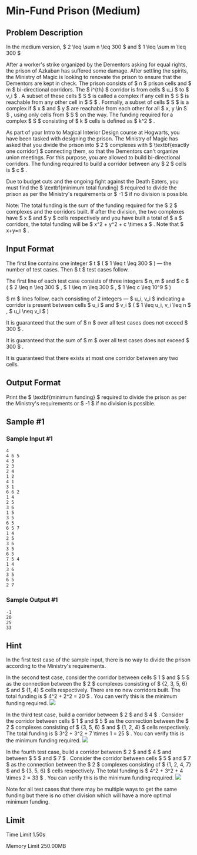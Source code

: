 # Min-Fund Prison (Medium)

## Problem Description

In the medium version, $ 2 \leq \sum n \leq 300 $ and $ 1 \leq \sum m \leq 300 $

After a worker's strike organized by the Dementors asking for equal rights, the prison of Azkaban has suffered some damage. After settling the spirits, the Ministry of Magic is looking to renovate the prison to ensure that the Dementors are kept in check. The prison consists of $ n $ prison cells and $ m $ bi-directional corridors. The $ i^{th} $ corridor is from cells $ u_i $ to $ v_i $ . A subset of these cells $ S $ is called a complex if any cell in $ S $ is reachable from any other cell in $ S $ . Formally, a subset of cells $ S $ is a complex if $ x $ and $ y $ are reachable from each other for all $ x, y \in S $ , using only cells from $ S $ on the way. The funding required for a complex $ S $ consisting of $ k $ cells is defined as $ k^2 $ .

As part of your Intro to Magical Interior Design course at Hogwarts, you have been tasked with designing the prison. The Ministry of Magic has asked that you divide the prison into $ 2 $ complexes with $ \textbf{exactly one corridor} $ connecting them, so that the Dementors can't organize union meetings. For this purpose, you are allowed to build bi-directional corridors. The funding required to build a corridor between any $ 2 $ cells is $ c $ .

Due to budget cuts and the ongoing fight against the Death Eaters, you must find the $ \textbf{minimum total funding} $ required to divide the prison as per the Ministry's requirements or $ -1 $ if no division is possible.

Note: The total funding is the sum of the funding required for the $ 2 $ complexes and the corridors built. If after the division, the two complexes have $ x $ and $ y $ cells respectively and you have built a total of $ a $ corridors, the total funding will be $ x^2 + y^2 + c \times a $ . Note that $ x+y=n $ .

## Input Format

The first line contains one integer $ t $ ( $ 1 \leq t \leq 300 $ ) — the number of test cases. Then $ t $ test cases follow.

The first line of each test case consists of three integers $ n, m $ and $ c $ ( $ 2 \leq n \leq 300 $ , $ 1 \leq m \leq 300 $ , $ 1 \leq c \leq 10^9 $ )

 $ m $ lines follow, each consisting of 2 integers — $ u_i, v_i $ indicating a corridor is present between cells $ u_i $ and $ v_i $ ( $ 1 \leq u_i, v_i \leq n $ , $ u_i \neq v_i $ )

It is guaranteed that the sum of $ n $ over all test cases does not exceed $ 300 $ .

It is guaranteed that the sum of $ m $ over all test cases does not exceed $ 300 $ .

It is guaranteed that there exists at most one corridor between any two cells.

## Output Format

Print the $ \textbf{minimum funding} $ required to divide the prison as per the Ministry's requirements or $ -1 $ if no division is possible.

## Sample #1

### Sample Input #1

```
4
4 6 5
4 3
2 3
2 4
1 2
4 1
3 1
6 6 2
1 4
2 5
3 6
1 5
3 5
6 5
6 5 7
1 4
2 5
3 6
3 5
6 5
7 5 4
1 4
3 6
3 5
6 5
2 7
```

### Sample Output #1

```
-1
20
25
33
```

## Hint

In the first test case of the sample input, there is no way to divide the prison according to the Ministry's requirements.

In the second test case, consider the corridor between cells $ 1 $ and $ 5 $ as the connection between the $ 2 $ complexes consisting of $ \{2, 3, 5, 6\} $ and $ \{1, 4\} $ cells respectively. There are no new corridors built. The total funding is $ 4^2 + 2^2 = 20 $ . You can verify this is the minimum funding required. ![](https://cdn.luogu.com.cn/upload/vjudge_pic/CF1970G2/202ddaf5bb2bba333ebe60fb6d82067b8d43cd58.png)

In the third test case, build a corridor between $ 2 $ and $ 4 $ . Consider the corridor between cells $ 1 $ and $ 5 $ as the connection between the $ 2 $ complexes consisting of $ \{3, 5, 6\} $ and $ \{1, 2, 4\} $ cells respectively. The total funding is $ 3^2 + 3^2 + 7 \times 1 = 25 $ . You can verify this is the minimum funding required. ![](https://cdn.luogu.com.cn/upload/vjudge_pic/CF1970G2/0c00f7639ede4f0575cae2f9a1cf4b41ee5b3384.png)

In the fourth test case, build a corridor between $ 2 $ and $ 4 $ and between $ 5 $ and $ 7 $ . Consider the corridor between cells $ 5 $ and $ 7 $ as the connection between the $ 2 $ complexes consisting of $ \{1, 2, 4, 7\} $ and $ \{3, 5, 6\} $ cells respectively. The total funding is $ 4^2 + 3^2 + 4 \times 2 = 33 $ . You can verify this is the minimum funding required. ![](https://cdn.luogu.com.cn/upload/vjudge_pic/CF1970G2/e6801722033eca5fd682ea836e53f098dd271055.png)

Note for all test cases that there may be multiple ways to get the same funding but there is no other division which will have a more optimal minimum funding.

## Limit



Time Limit
1.50s

Memory Limit
250.00MB